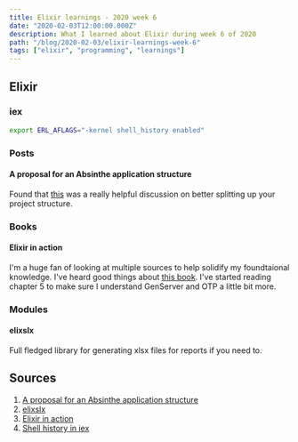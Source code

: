 ```yaml
---
title: Elixir learnings - 2020 week 6
date: "2020-02-03T12:00:00.000Z"
description: What I learned about Elixir during week 6 of 2020
path: "/blog/2020-02-03/elixir-learnings-week-6"
tags: ["elixir", "programming", "learnings"]
---
```


## Elixir

### iex

```bash
export ERL_AFLAGS="-kernel shell_history enabled"
```

### Posts

#### A proposal for an Absinthe application structure

Found that [this][graphql-project-structure] was a really helpful discussion on better splitting up your project structure.

### Books

#### Elixir in action

I'm a huge fan of looking at multiple sources to help solidify my foundtaional knowledge. I've heard good things about [this book][elixir-in-action]. I've started reading chapter 5 to make sure I understand GenServer and OTP a little bit more.

### Modules

#### elixslx

Full fledged library for generating xlsx files for reports if you need to.

## Sources

[graphql-project-structure]: http://www.devonestes.com/a-proposal-for-absinthe-project-structure
[elixslx]: https://github.com/xou/elixlsx
[elixir-in-action]: https://www.manning.com/books/elixir-in-action
[iex]: https://hexdocs.pm/iex/IEx.html

1. [A proposal for an Absinthe application structure][graphql-project-structure]
2. [elixslx][elixslx]
3. [Elixir in action][elixir-in-action]
4. [Shell history in iex][iex]
